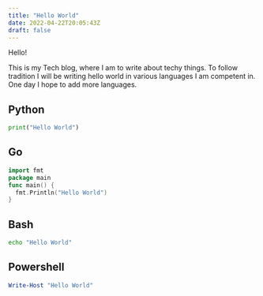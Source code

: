 ```yaml
---
title: "Hello World"
date: 2022-04-22T20:05:43Z
draft: false
---
```



Hello!

This is my Tech blog, where I am to write about techy things. To follow tradition I will be writing hello world in various languages I am competent in. One day I hope to add more languages.

## Python
```python
print("Hello World")
```

## Go
```go
import fmt
package main
func main() {
  fmt.Println("Hello World")
}
```

## Bash
```bash
echo "Hello World"
```

## Powershell
```powershell
Write-Host "Hello World"
```